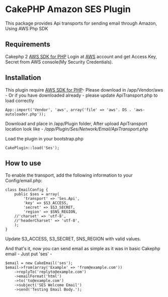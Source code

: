 CakePHP Amazon SES Plugin
======================

This package provides Api transports for sending email through Amazon, Using AWS Php SDK


Requirements
------------
Cakephp 2
[AWS SDK for PHP](https://github.com/aws/aws-sdk-php)
Login at [AWS](https://console.aws.amazon.com) account and get Access Key, Secret from AWS console(My Security Credentials).


Installation
------------
This plugin require [AWS SDK for PHP](https://github.com/aws/aws-sdk-php)- Please download in /app/Vendor/aws - Or if you have downloaded already - please update ApiTransport.php to load correctly

    App::import('Vendor', 'aws', array('file' => 'aws'. DS . 'aws-autoloader.php'));


Download and place in /app/Plugin folder, After upload ApiTransport location look like - */app/Plugin/Ses/Network/Email/ApiTransport.php*

Load the plugin in your bootstrap.php


    CakePlugin::load('Ses');


How to use
----------
To enable the transport, add the following information to your Config/email.php:

    class EmailConfig {
        public $ses = array(
            'transport' => 'Ses.Api',
            'key' => $S3_ACCESS,
            'secret' => $S3_SECRET,
            'region' => $SNS_REGION,
	    //'charset' => 'utf-8',
	    //'headerCharset' => 'utf-8',
        );
    }


Update S3_ACCESS, S3_SECRET, SNS_REGION with valid values.

And that's it, now you can send email as simple as it was in basic Cakephp email - Just put 'ses' - 

    $email = new CakeEmail('ses');
    $email->from(array('Example' => 'from@example.com'))
        ->replyTo('replyto@example.com')
        ->emailFormat('html')
        ->to('to@example.com')
        ->subject('SES Welcome Email')
        ->send('Testing Email Body.');
